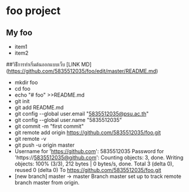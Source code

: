 # foo project

## My foo
* item1
* item2

##วิธัีการทำเริ่มต้นออกแบบเว็บ
[LINK MD] (https://github.com/5835512035/foo/edit/master/README.md)
* mkdir foo
* cd foo 
* echo "# foo" >>README.md
* git init
* git add README.md
* git config --global user.email "5835512035@psu.ac.th"
* git config --global user.name "5835512035"
* git commit -m "first commit"
* git remote add origin https://github.com/5835512035/foo.git
* git remote -v
* git push -u origin master
* Username for 'https://github.com': 5835512035
Password for 'https://5835512035@github.com': 
Counting objects: 3, done.
Writing objects: 100% (3/3), 212 bytes | 0 bytes/s, done.
Total 3 (delta 0), reused 0 (delta 0)
To https://github.com/5835512035/foo.git
 * [new branch]      master -> master
Branch master set up to track remote branch master from origin.
